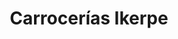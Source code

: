 ---
title: "Carrocerías Ikerpe"
url: /vitoria-gasteiz/carrocerias-ikerpe/
shop: piezas de automóviles
---